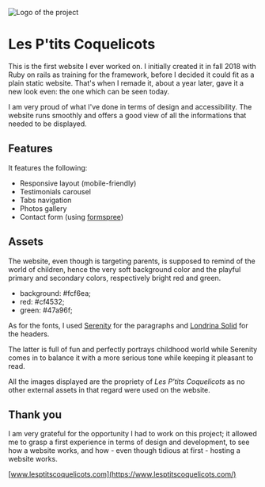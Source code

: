 ![Logo of the project](https://www.lesptitscoquelicots.com/assets/images/logo.png)

# Les P'tits Coquelicots

This is the first website I ever worked on. I initially created it in fall 2018 with Ruby on rails as training for the framework, before I decided it could fit as a plain static website. That's when I remade it, about a year later, gave it a new look even: the one which can be seen today.

I am very proud of what I've done in terms of design and accessibility. The website runs smoothly and offers a good view of all the informations that needed to be displayed.

## Features

It features the following:

 - Responsive layout (mobile-friendly)
 - Testimonials carousel
 - Tabs navigation
 - Photos gallery
 - Contact form (using [formspree](https://formspree.io/))

## Assets

The website, even though is targeting parents, is supposed to remind of the world of children, hence the very soft background color and the playful primary and secondary colors, respectively bright red and green.

- background: #fcf6ea;
- red: #cf4532;
- green: #47a96f;

As for the fonts, I used [Serenity](https://fonts.adobe.com/fonts/serenity) for the paragraphs and [Londrina Solid](https://fonts.google.com/specimen/Londrina+Solid) for the headers.

The latter is full of fun and perfectly portrays childhood world while Serenity comes in to balance it with a more serious tone while keeping it pleasant to read.

All the images displayed are the propriety of *Les P'tits Coquelicots* as no other external assets in that regard were used on the website.

## Thank you

I am very grateful for the opportunity I had to work on this project; it allowed me to grasp a first experience in terms of design and development, to see how a website works, and how - even though tidious at first - hosting a website works.


[www.lesptitscoquelicots.com](https://www.lesptitscoquelicots.com/)
